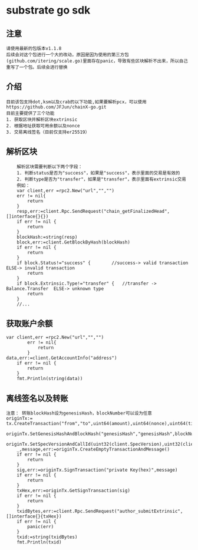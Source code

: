# substrate go sdk
## 注意
    请使用最新的包版本v1.1.8
    后续会对这个包进行一个大的改动，原因是因为使用的第三方包(github.com/itering/scale.go)里面存在panic，导致有些区块解析不出来，所以自己重写了一个包。后续会进行替换
## 介绍
    目前该包支持dot,ksm以及crab的以下功能,如果要解析pcx，可以使用https://github.com/JFJun/chainX-go.git
    目前主要提供了三个功能
    1. 获取区块并解析区块extrinsic
    2. 根据地址获取可用余额以及nonce
    3. 交易离线签名（目前仅支持er25519）

## 解析区块
        解析区块需要判断以下两个字段：
        1. 判断status是否为"success"，如果是"success"，表示里面的交易是有效的
        2. 判断type是否为"transfer"，如果是"transfer"，表示里面有extrinsic交易
        例如：
        var client,err =rpc2.New("url","","")
        err != nil{
            return
        }
    	resp,err:=client.Rpc.SendRequest("chain_getFinalizedHead",[]interface{}{})
    	if err != nil {
    		return
    	}
    	blockHash:=string(resp)
    	block,err:=client.GetBlockByHash(blockHash)
    	if err != nil {
    		return
    	}
    	if block.Status!="success" {		//success-> valid transaction ELSE-> invalid transaction
    		return
    	}
    	if block.Extrinsic.Type!="transfer" {	//transfer -> Balance.Transfer  ELSE-> unknown type
    		return
    	}
    	//...
## 获取账户余额
    var client,err =rpc2.New("url","","")
            err != nil{
                return
            }
    data,err:=client.GetAccountInfo("address")
    	if err != nil {
    		return
    	}
    	fmt.Println(string(data))

## 离线签名以及转账
    注意： 转账blockHash设为genesisHash，blockNumber可以设为任意
    originTx:= tx.CreateTransaction("from","to",uint64(amount),uint64(nonce),uint64(tip))
    	originTx.SetGenesisHashAndBlockHash("genesisHash","genesisHash",blockNumber)
    	originTx.SetSpecVersionAndCallId(uint32(client.SpecVersion),uint32(client.TransactionVersion),config.CallIdKusama)
    	_,message,err:=originTx.CreateEmptyTransactionAndMessage()
    	if err != nil {
    		return
    	}
    	sig,err:=originTx.SignTransaction("private Key(hex)",message)
    	if err != nil {
    		return
    	}
    	txHex,err:=originTx.GetSignTransaction(sig)
    	if err != nil {
    		return
    	}
    	txidBytes,err:=client.Rpc.SendRequest("author_submitExtrinsic",[]interface{}{txHex})
    	if err != nil {
    		panic(err)
    	}
    	txid:=string(txidBytes)
    	fmt.Println(txid)
